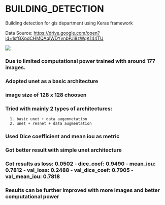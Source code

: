 # BUILDING_DETECTION

Building detection for gis department using Keras framework


Data Source: https://drive.google.com/open?id=1sfGXpdCHMQAqlWDYvnbPJi8zWqK144TU
 
<img src = "https://lmb.informatik.uni-freiburg.de/people/ronneber/u-net/u-net-architecture.png">

### Due to limited computational power trained  with around 177 images.

### Adopted unet as a basic architecture

### image size of 128 x 128 choosen

### Tried with mainly 2 types of architectures:
      1. basic unet + data augemnetation
      2. unet + resnet + data augmentation
      
### Used Dice coefficient and mean iou as metric
### Got better result with simple unet architecture 

### Got results as loss: 0.0502 - dice_coef: 0.9490 - mean_iou: 0.7812 - val_loss: 0.2488 - val_dice_coef: 0.7905 - val_mean_iou: 0.7818

### Results can be further improved with more images and better computational power






